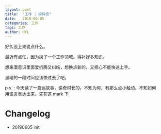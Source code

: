 ```yaml
---
layout: post
title:  "工作 | 碎碎念"
date:   2019-06-05
categories: 工作
tags: 工作
author: HYL
---
```




好久没上来说点什么。

最近有点忙，因为换了一个工作领域。得补好多知识。

想来潜意识里面爱折腾又纠结，想换点新的，又担心不能快速上手。

黑暗的一段时间应该快过去了吧。




p.s. : 今天读了一篇远故事，讲奇村长的，不知为何，有那么点小触动，不知如何用语言表达出来，先在这 mark 下















# Changelog

- 20190605 init

